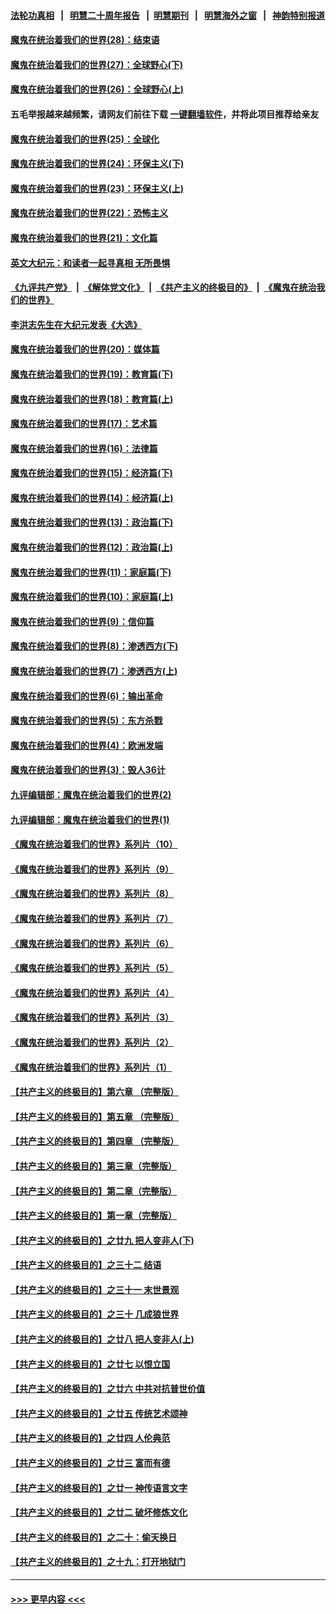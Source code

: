#### [法轮功真相](https://github.com/gfw-breaker/truth/blob/master/README.md?t=0) &nbsp;&nbsp;|&nbsp;&nbsp; [明慧二十周年报告](https://github.com/gfw-breaker/mh-reports/blob/master/README.md?t=0) &nbsp;&nbsp;|&nbsp;&nbsp;[明慧期刊](https://github.com/gfw-breaker/mh-qikan) &nbsp;&nbsp;|&nbsp;&nbsp; [明慧海外之窗](https://github.com/gfw-breaker/mh-news/blob/master/README.md?t=0) &nbsp;&nbsp;|&nbsp;&nbsp; [神韵特别报道](https://github.com/gfw-breaker/mh-news/blob/master/shenyun.md?t=0)
#### [魔鬼在统治着我们的世界(28)：结束语](../pages/nsc422/n10936246.md?t=07162251) 
#### [魔鬼在统治着我们的世界(27)：全球野心(下)](../pages/nsc422/n10928319.md?t=07162251) 
#### [魔鬼在统治着我们的世界(26)：全球野心(上)](../pages/nsc422/n10900318.md?t=07162251) 
#### 五毛举报越来越频繁，请网友们前往下载 [一键翻墙软件](https://github.com/gfw-breaker/ssr-accounts)，并将此项目推荐给亲友
#### [魔鬼在统治着我们的世界(25)：全球化](../pages/nsc422/n10788205.md?t=07162251) 
#### [魔鬼在统治着我们的世界(24)：环保主义(下)](../pages/nsc422/n10695307.md?t=07162251) 
#### [魔鬼在统治着我们的世界(23)：环保主义(上)](../pages/nsc422/n10688613.md?t=07162251) 
#### [魔鬼在统治着我们的世界(22)：恐怖主义](../pages/nsc422/n10614727.md?t=07162251) 
#### [魔鬼在统治着我们的世界(21)：文化篇](../pages/nsc422/n10597706.md?t=07162251) 
#### [英文大纪元：和读者一起寻真相 无所畏惧](../pages/nsc422/n12542027.md?t=07162251) 
#### [《九评共产党》](https://github.com/begood0513/9ping.md/blob/master/README.md) &nbsp;|&nbsp; [《解体党文化》](../../../../jtdwh.md/blob/master/README.md)  &nbsp;|&nbsp; [《共产主义的终极目的》](../../../../gczydzjmd.md/blob/master/README.md) &nbsp;|&nbsp; [《魔鬼在统治我们的世界》](../../../../mgztzwmdsj.md/blob/master/README.md) 
#### [李洪志先生在大纪元发表《大选》](../pages/nsc422/n12534746.md?t=07162251) 
#### [魔鬼在统治着我们的世界(20)：媒体篇](../pages/nsc422/n10586579.md?t=07162251) 
#### [魔鬼在统治着我们的世界(19)：教育篇(下)](../pages/nsc422/n10564808.md?t=07162251) 
#### [魔鬼在统治着我们的世界(18)：教育篇(上)](../pages/nsc422/n10526970.md?t=07162251) 
#### [魔鬼在统治着我们的世界(17)：艺术篇](../pages/nsc422/n10499093.md?t=07162251) 
#### [魔鬼在统治着我们的世界(16)：法律篇](../pages/nsc422/n10485969.md?t=07162251) 
#### [魔鬼在统治着我们的世界(15)：经济篇(下)](../pages/nsc422/n10469975.md?t=07162251) 
#### [魔鬼在统治着我们的世界(14)：经济篇(上)](../pages/nsc422/n10457370.md?t=07162251) 
#### [魔鬼在统治着我们的世界(13)：政治篇(下)](../pages/nsc422/n10448270.md?t=07162251) 
#### [魔鬼在统治着我们的世界(12)：政治篇(上)](../pages/nsc422/n10444576.md?t=07162251) 
#### [魔鬼在统治着我们的世界(11)：家庭篇(下)](../pages/nsc422/n10440961.md?t=07162251) 
#### [魔鬼在统治着我们的世界(10)：家庭篇(上)](../pages/nsc422/n10435448.md?t=07162251) 
#### [魔鬼在统治着我们的世界(9)：信仰篇](../pages/nsc422/n10432159.md?t=07162251) 
#### [魔鬼在统治着我们的世界(8)：渗透西方(下)](../pages/nsc422/n10429603.md?t=07162251) 
#### [魔鬼在统治着我们的世界(7)：渗透西方(上)](../pages/nsc422/n10426013.md?t=07162251) 
#### [魔鬼在统治着我们的世界(6)：输出革命](../pages/nsc422/n10421536.md?t=07162251) 
#### [魔鬼在统治着我们的世界(5)：东方杀戮](../pages/nsc422/n10417707.md?t=07162251) 
#### [魔鬼在统治着我们的世界(4)：欧洲发端](../pages/nsc422/n10414890.md?t=07162251) 
#### [魔鬼在统治着我们的世界(3)：毁人36计](../pages/nsc422/n10411583.md?t=07162251) 
#### [九评编辑部：魔鬼在统治着我们的世界(2)](../pages/nsc422/n10410036.md?t=07162251) 
#### [九评编辑部：魔鬼在统治着我们的世界(1)](../pages/nsc422/n10406825.md?t=07162251) 
#### [《魔鬼在统治着我们的世界》系列片（10）](../pages/nsc422/n12292670.md?t=07162251) 
#### [《魔鬼在统治着我们的世界》系列片（9）](../pages/nsc422/n12290859.md?t=07162251) 
#### [《魔鬼在统治着我们的世界》系列片（8）](../pages/nsc422/n12287445.md?t=07162251) 
#### [《魔鬼在统治着我们的世界》系列片（7）](../pages/nsc422/n12283425.md?t=07162251) 
#### [《魔鬼在统治着我们的世界》系列片（6）](../pages/nsc422/n12282314.md?t=07162251) 
#### [《魔鬼在统治着我们的世界》系列片（5）](../pages/nsc422/n12281419.md?t=07162251) 
#### [《魔鬼在统治着我们的世界》系列片（4）](../pages/nsc422/n12274024.md?t=07162251) 
#### [《魔鬼在统治着我们的世界》系列片（3）](../pages/nsc422/n12271322.md?t=07162251) 
#### [《魔鬼在统治着我们的世界》系列片（2）](../pages/nsc422/n12269049.md?t=07162251) 
#### [《魔鬼在统治着我们的世界》系列片（1）](../pages/nsc422/n12267575.md?t=07162251) 
#### [【共产主义的终极目的】第六章 （完整版）](../pages/nsc422/n11428913.md?t=07162251) 
#### [【共产主义的终极目的】第五章 （完整版）](../pages/nsc422/n11428912.md?t=07162251) 
#### [【共产主义的终极目的】第四章 （完整版）](../pages/nsc422/n11428907.md?t=07162251) 
#### [【共产主义的终极目的】第三章（完整版）](../pages/nsc422/n11428848.md?t=07162251) 
#### [【共产主义的终极目的】第二章（完整版）](../pages/nsc422/n11428831.md?t=07162251) 
#### [【共产主义的终极目的】第一章（完整版）](../pages/nsc422/n11417651.md?t=07162251) 
#### [【共产主义的终极目的】之廿九 把人变非人(下)](../pages/nsc422/n11344140.md?t=07162251) 
#### [【共产主义的终极目的】之三十二 结语](../pages/nsc422/n11360535.md?t=07162251) 
#### [【共产主义的终极目的】之三十一 末世景观](../pages/nsc422/n11351129.md?t=07162251) 
#### [【共产主义的终极目的】之三十 几成狼世界](../pages/nsc422/n11348280.md?t=07162251) 
#### [【共产主义的终极目的】之廿八 把人变非人(上)](../pages/nsc422/n11340492.md?t=07162251) 
#### [【共产主义的终极目的】之廿七 以恨立国](../pages/nsc422/n11336944.md?t=07162251) 
#### [【共产主义的终极目的】之廿六 中共对抗普世价值](../pages/nsc422/n11324785.md?t=07162251) 
#### [【共产主义的终极目的】之廿五 传统艺术颂神](../pages/nsc422/n11296396.md?t=07162251) 
#### [【共产主义的终极目的】之廿四 人伦典范](../pages/nsc422/n11296397.md?t=07162251) 
#### [【共产主义的终极目的】之廿三 富而有德](../pages/nsc422/n11283598.md?t=07162251) 
#### [【共产主义的终极目的】之廿一 神传语言文字](../pages/nsc422/n11263265.md?t=07162251) 
#### [【共产主义的终极目的】之廿二 破坏修炼文化](../pages/nsc422/n11245728.md?t=07162251) 
#### [【共产主义的终极目的】之二十：偷天换日](../pages/nsc422/n11238846.md?t=07162251) 
#### [【共产主义的终极目的】之十九：打开地狱门](../pages/nsc422/n11206376.md?t=07162251) 

----
#### [ >>> 更早内容 <<< ](../indexes/nsc422-earlier.md)
